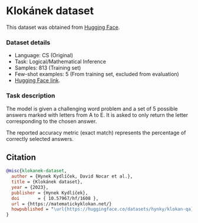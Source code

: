 # Klokánek dataset

This dataset was obtained from [Hugging Face](https://huggingface.co/datasets/hynky/klokan-qa).

### Dataset details

- Language: CS (Original)
- Task: Logical/Mathematical Inference
- Samples: 813 (Training set)
- Few-shot examples: 5 (From training set, excluded from evaluation)
- [Hugging Face link](https://huggingface.co/datasets/hynky/klokan-qa).

### Task description

The model is given a challenging word problem and a set of 5 possible answers marked with letters from A to E. It is asked to only return the letter corresponding to the chosen answer.

The reported accuracy metric (exact match) represents the percentage of correctly selected answers.

## Citation

```bibtex
@misc{klokanek-dataset,
  author = {Hynek Kydlíček, David Nocar et al.},
  title = {Klokánek dataset},
  year = {2023},
  publisher = {Hynek Kydlíček},
  doi       = { 10.57967/hf/1608 },
  url = {https://matematickyklokan.net/}
  howpublished = "\url{https://huggingface.co/datasets/hynky/klokan-qa}"
}
```
